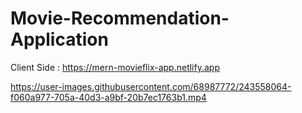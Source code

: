 # Movie-Recommendation-Application

Client Side : https://mern-movieflix-app.netlify.app

https://user-images.githubusercontent.com/68987772/243558064-f060a977-705a-40d3-a9bf-20b7ec1763b1.mp4
